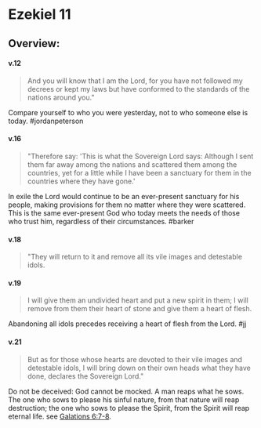# Ezekiel 11

## Overview:


#### v.12
>And you will know that I am the Lord, for you have not followed my decrees or kept my laws but have conformed to the standards of the nations around you."

Compare yourself to who you were yesterday, not to who someone else is today.
#jordanpeterson 

#### v.16
>"Therefore say: 'This is what the Sovereign Lord says: Although I sent them far away among the nations and scattered them among the countries, yet for a little while I have been a sanctuary for them in the countries where they have gone.'

In exile the Lord would continue to be an ever-present sanctuary for his people, making provisions for them no matter where they were scattered. This is the same ever-present God who today meets the needs of those who trust him, regardless of their circumstances.
#barker 

#### v.18
>"They will return to it and remove all its vile images and detestable idols.


#### v.19
>I will give them an undivided heart and put a new spirit in them; I will remove from them their heart of stone and give them a heart of flesh.

Abandoning all idols precedes receiving a heart of flesh from the Lord.
#jj 

#### v.21
>But as for those whose hearts are devoted to their vile images and detestable idols, I will bring down on their own heads what they have done, declares the Sovereign Lord."

Do not be deceived: God cannot be mocked. A man reaps what he sows. The one who sows to please his sinful nature, from that nature will reap destruction; the one who sows to please the Spirit, from the Spirit will reap eternal life. see [Galations 6:7-8](Galations6#v.7-8).